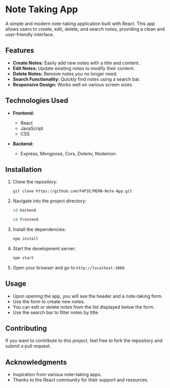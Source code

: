 # Note Taking App

A simple and modern note-taking application built with React. This app allows users to create, edit, delete, and search notes, providing a clean and user-friendly interface.

## Features

- **Create Notes:** Easily add new notes with a title and content.
- **Edit Notes:** Update existing notes to modify their content.
- **Delete Notes:** Remove notes you no longer need.
- **Search Functionality:** Quickly find notes using a search bar.
- **Responsive Design:** Works well on various screen sizes.

## Technologies Used

- **Frontend:**
  - React
  - JavaScript
  - CSS

- **Backend:**
  - Express, Mongoose, Cors, Dotenv, Nodemon.

## Installation

1. Clone the repository:

   ```bash
   git clone https://github.com/F4P1E/MERN-Note-App.git
   ```

2. Navigate into the project directory:

   ```bash
   cd backend
   ```
   ```bash
   cd frontend
   ```
3. Install the dependencies:
   ```bash
   npm install
   ```

4. Start the development server:

   ```bash
   npm start
   ```

5. Open your browser and go to `http://localhost:3000`.

## Usage

- Upon opening the app, you will see the header and a note-taking form.
- Use the form to create new notes.
- You can edit or delete notes from the list displayed below the form.
- Use the search bar to filter notes by title.

## Contributing

If you want to contribute to this project, feel free to fork the repository and submit a pull request.

## Acknowledgments

- Inspiration from various note-taking apps.
- Thanks to the React community for their support and resources.

